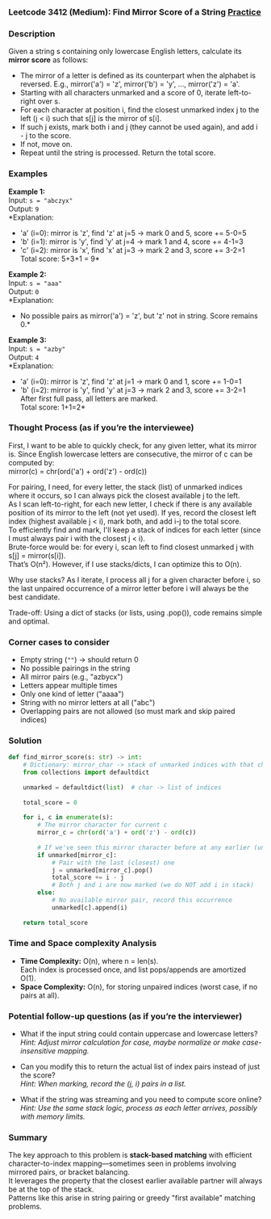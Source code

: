### Leetcode 3412 (Medium): Find Mirror Score of a String [Practice](https://leetcode.com/problems/find-mirror-score-of-a-string)

### Description  
Given a string s containing only lowercase English letters, calculate its **mirror score** as follows:  
- The mirror of a letter is defined as its counterpart when the alphabet is reversed. E.g., mirror('a') = 'z', mirror('b') = 'y', …, mirror('z') = 'a'.  
- Starting with all characters unmarked and a score of 0, iterate left-to-right over s.  
- For each character at position i, find the closest unmarked index j to the left (j < i) such that s[j] is the mirror of s[i].  
- If such j exists, mark both i and j (they cannot be used again), and add i - j to the score.  
- If not, move on.  
- Repeat until the string is processed. Return the total score.

### Examples  

**Example 1:**  
Input: `s = "abczyx"`  
Output: `9`  
*Explanation:  
- 'a' (i=0): mirror is 'z', find 'z' at j=5 → mark 0 and 5, score += 5-0=5  
- 'b' (i=1): mirror is 'y', find 'y' at j=4 → mark 1 and 4, score += 4-1=3  
- 'c' (i=2): mirror is 'x', find 'x' at j=3 → mark 2 and 3, score += 3-2=1  
Total score: 5+3+1 = 9*

**Example 2:**  
Input: `s = "aaa"`  
Output: `0`  
*Explanation:  
- No possible pairs as mirror('a') = 'z', but 'z' not in string. Score remains 0.*

**Example 3:**  
Input: `s = "azby"`  
Output: `4`  
*Explanation:  
- 'a' (i=0): mirror is 'z', find 'z' at j=1 → mark 0 and 1, score += 1-0=1  
- 'b' (i=2): mirror is 'y', find 'y' at j=3 → mark 2 and 3, score += 3-2=1  
After first full pass, all letters are marked.  
Total score: 1+1=2*

### Thought Process (as if you’re the interviewee)  
First, I want to be able to quickly check, for any given letter, what its mirror is. Since English lowercase letters are consecutive, the mirror of c can be computed by:  
mirror(c) = chr(ord('a') + ord('z') - ord(c))

For pairing, I need, for every letter, the stack (list) of unmarked indices where it occurs, so I can always pick the closest available j to the left.  
As I scan left-to-right, for each new letter, I check if there is any available position of its mirror to the left (not yet used). If yes, record the closest left index (highest available j < i), mark both, and add i-j to the total score.  
To efficiently find and mark, I'll keep a stack of indices for each letter (since I must always pair i with the closest j < i).  
Brute-force would be: for every i, scan left to find closest unmarked j with s[j] = mirror(s[i]).  
That’s O(n²). However, if I use stacks/dicts, I can optimize this to O(n).

Why use stacks? As I iterate, I process all j for a given character before i, so the last unpaired occurrence of a mirror letter before i will always be the best candidate.

Trade-off: Using a dict of stacks (or lists, using .pop()), code remains simple and optimal.

### Corner cases to consider  
- Empty string (`""`) → should return 0  
- No possible pairings in the string  
- All mirror pairs (e.g., "azbycx")  
- Letters appear multiple times  
- Only one kind of letter ("aaaa")  
- String with no mirror letters at all ("abc")  
- Overlapping pairs are not allowed (so must mark and skip paired indices)

### Solution

```python
def find_mirror_score(s: str) -> int:
    # Dictionary: mirror_char -> stack of unmarked indices with that char
    from collections import defaultdict
    
    unmarked = defaultdict(list)  # char -> list of indices
    
    total_score = 0
    
    for i, c in enumerate(s):
        # The mirror character for current c
        mirror_c = chr(ord('a') + ord('z') - ord(c))
        
        # If we've seen this mirror character before at any earlier (unmarked) position
        if unmarked[mirror_c]:
            # Pair with the last (closest) one
            j = unmarked[mirror_c].pop()
            total_score += i - j
            # Both j and i are now marked (we do NOT add i in stack)
        else:
            # No available mirror pair, record this occurrence
            unmarked[c].append(i)
    
    return total_score
```

### Time and Space complexity Analysis  

- **Time Complexity:** O(n), where n = len(s).  
  Each index is processed once, and list pops/appends are amortized O(1).
- **Space Complexity:** O(n), for storing unpaired indices (worst case, if no pairs at all).

### Potential follow-up questions (as if you’re the interviewer)  

- What if the input string could contain uppercase and lowercase letters?  
  *Hint: Adjust mirror calculation for case, maybe normalize or make case-insensitive mapping.*

- Can you modify this to return the actual list of index pairs instead of just the score?  
  *Hint: When marking, record the (j, i) pairs in a list.*

- What if the string was streaming and you need to compute score online?  
  *Hint: Use the same stack logic, process as each letter arrives, possibly with memory limits.*

### Summary
The key approach to this problem is **stack-based matching** with efficient character-to-index mapping—sometimes seen in problems involving mirrored pairs, or bracket balancing.  
It leverages the property that the closest earlier available partner will always be at the top of the stack.  
Patterns like this arise in string pairing or greedy "first available" matching problems.